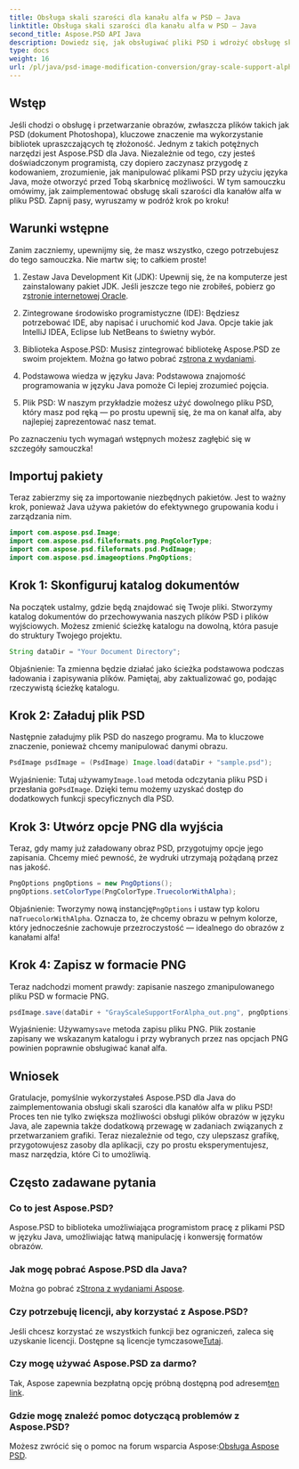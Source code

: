 ```yaml
---
title: Obsługa skali szarości dla kanału alfa w PSD — Java
linktitle: Obsługa skali szarości dla kanału alfa w PSD — Java
second_title: Aspose.PSD API Java
description: Dowiedz się, jak obsługiwać pliki PSD i wdrożyć obsługę skali szarości dla kanałów alfa przy użyciu Aspose.PSD dla Java w tym przewodniku krok po kroku.
type: docs
weight: 16
url: /pl/java/psd-image-modification-conversion/gray-scale-support-alpha-channel-psd/
---
```

## Wstęp

Jeśli chodzi o obsługę i przetwarzanie obrazów, zwłaszcza plików takich jak PSD (dokument Photoshopa), kluczowe znaczenie ma wykorzystanie bibliotek upraszczających tę złożoność. Jednym z takich potężnych narzędzi jest Aspose.PSD dla Java. Niezależnie od tego, czy jesteś doświadczonym programistą, czy dopiero zaczynasz przygodę z kodowaniem, zrozumienie, jak manipulować plikami PSD przy użyciu języka Java, może otworzyć przed Tobą skarbnicę możliwości. W tym samouczku omówimy, jak zaimplementować obsługę skali szarości dla kanałów alfa w pliku PSD. Zapnij pasy, wyruszamy w podróż krok po kroku!

## Warunki wstępne

Zanim zaczniemy, upewnijmy się, że masz wszystko, czego potrzebujesz do tego samouczka. Nie martw się; to całkiem proste!

1.  Zestaw Java Development Kit (JDK): Upewnij się, że na komputerze jest zainstalowany pakiet JDK. Jeśli jeszcze tego nie zrobiłeś, pobierz go z[stronie internetowej Oracle](https://www.oracle.com/java/technologies/javase-jdk11-downloads.html).

2. Zintegrowane środowisko programistyczne (IDE): Będziesz potrzebować IDE, aby napisać i uruchomić kod Java. Opcje takie jak IntelliJ IDEA, Eclipse lub NetBeans to świetny wybór.

3.  Biblioteka Aspose.PSD: Musisz zintegrować bibliotekę Aspose.PSD ze swoim projektem. Można go łatwo pobrać z[strona z wydaniami](https://releases.aspose.com/psd/java/).

4. Podstawowa wiedza w języku Java: Podstawowa znajomość programowania w języku Java pomoże Ci lepiej zrozumieć pojęcia.

5. Plik PSD: W naszym przykładzie możesz użyć dowolnego pliku PSD, który masz pod ręką — po prostu upewnij się, że ma on kanał alfa, aby najlepiej zaprezentować nasz temat.

Po zaznaczeniu tych wymagań wstępnych możesz zagłębić się w szczegóły samouczka!

## Importuj pakiety

Teraz zabierzmy się za importowanie niezbędnych pakietów. Jest to ważny krok, ponieważ Java używa pakietów do efektywnego grupowania kodu i zarządzania nim.

```java
import com.aspose.psd.Image;
import com.aspose.psd.fileformats.png.PngColorType;
import com.aspose.psd.fileformats.psd.PsdImage;
import com.aspose.psd.imageoptions.PngOptions;
```

## Krok 1: Skonfiguruj katalog dokumentów

Na początek ustalmy, gdzie będą znajdować się Twoje pliki. Stworzymy katalog dokumentów do przechowywania naszych plików PSD i plików wyjściowych. Możesz zmienić ścieżkę katalogu na dowolną, która pasuje do struktury Twojego projektu.

```java
String dataDir = "Your Document Directory";
```

Objaśnienie: Ta zmienna będzie działać jako ścieżka podstawowa podczas ładowania i zapisywania plików. Pamiętaj, aby zaktualizować go, podając rzeczywistą ścieżkę katalogu.

## Krok 2: Załaduj plik PSD

Następnie załadujmy plik PSD do naszego programu. Ma to kluczowe znaczenie, ponieważ chcemy manipulować danymi obrazu.

```java
PsdImage psdImage = (PsdImage) Image.load(dataDir + "sample.psd");
```

 Wyjaśnienie: Tutaj używamy`Image.load` metoda odczytania pliku PSD i przesłania go`PsdImage`. Dzięki temu możemy uzyskać dostęp do dodatkowych funkcji specyficznych dla PSD.

## Krok 3: Utwórz opcje PNG dla wyjścia

Teraz, gdy mamy już załadowany obraz PSD, przygotujmy opcje jego zapisania. Chcemy mieć pewność, że wydruki utrzymają pożądaną przez nas jakość.

```java
PngOptions pngOptions = new PngOptions();
pngOptions.setColorType(PngColorType.TruecolorWithAlpha);
```

Objaśnienie: Tworzymy nową instancję`PngOptions` i ustaw typ koloru na`TruecolorWithAlpha`. Oznacza to, że chcemy obrazu w pełnym kolorze, który jednocześnie zachowuje przezroczystość — idealnego do obrazów z kanałami alfa!

## Krok 4: Zapisz w formacie PNG

Teraz nadchodzi moment prawdy: zapisanie naszego zmanipulowanego pliku PSD w formacie PNG. 

```java
psdImage.save(dataDir + "GrayScaleSupportForAlpha_out.png", pngOptions);
```

 Wyjaśnienie: Używamy`save` metoda zapisu pliku PNG. Plik zostanie zapisany we wskazanym katalogu i przy wybranych przez nas opcjach PNG powinien poprawnie obsługiwać kanał alfa.

## Wniosek

Gratulacje, pomyślnie wykorzystałeś Aspose.PSD dla Java do zaimplementowania obsługi skali szarości dla kanałów alfa w pliku PSD! Proces ten nie tylko zwiększa możliwości obsługi plików obrazów w języku Java, ale zapewnia także dodatkową przewagę w zadaniach związanych z przetwarzaniem grafiki. Teraz niezależnie od tego, czy ulepszasz grafikę, przygotowujesz zasoby dla aplikacji, czy po prostu eksperymentujesz, masz narzędzia, które Ci to umożliwią.

## Często zadawane pytania

### Co to jest Aspose.PSD?
Aspose.PSD to biblioteka umożliwiająca programistom pracę z plikami PSD w języku Java, umożliwiając łatwą manipulację i konwersję formatów obrazów.

### Jak mogę pobrać Aspose.PSD dla Java?
 Można go pobrać z[Strona z wydaniami Aspose](https://releases.aspose.com/psd/java/).

### Czy potrzebuję licencji, aby korzystać z Aspose.PSD?
 Jeśli chcesz korzystać ze wszystkich funkcji bez ograniczeń, zaleca się uzyskanie licencji. Dostępne są licencje tymczasowe[Tutaj](https://purchase.aspose.com/temporary-license/).

### Czy mogę używać Aspose.PSD za darmo?
 Tak, Aspose zapewnia bezpłatną opcję próbną dostępną pod adresem[ten link](https://releases.aspose.com/).

### Gdzie mogę znaleźć pomoc dotyczącą problemów z Aspose.PSD?
 Możesz zwrócić się o pomoc na forum wsparcia Aspose:[Obsługa Aspose PSD](https://forum.aspose.com/c/psd/34).
